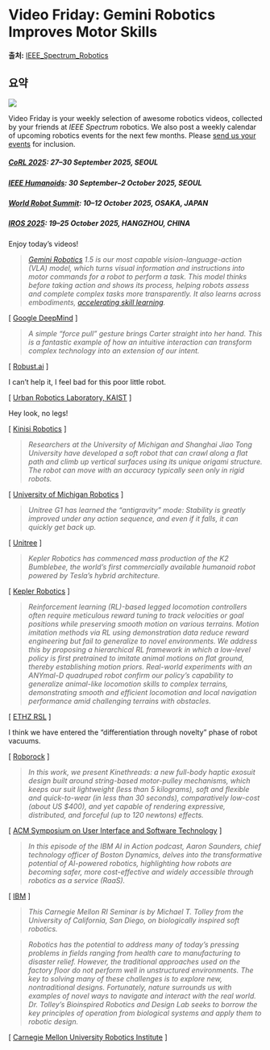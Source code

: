 # Video Friday: Gemini Robotics Improves Motor Skills

**출처:** [IEEE_Spectrum_Robotics](https://spectrum.ieee.org/video-friday-google-gemini-robotics)

## 요약
![](https://spectrum.ieee.org/media-library/robotic-arms-manipulate-objects-and-grapes-humanoid-robot-by-apptronik.webp?id=61659549&width=1245&height=700&coordinates=0%2C0%2C0%2C0)  
  

Video Friday is your weekly selection of awesome robotics videos, collected by your friends at *IEEE Spectrum* robotics. We also post a weekly calendar of upcoming robotics events for the next few months. Please [send us your events](mailto:automaton@ieee.org?subject=Robotics%20event%20suggestion%20for%20Video%20Friday) for inclusion.

##### [CoRL 2025](https://www.corl.org/): 27–30 September 2025, SEOUL

##### [IEEE Humanoids](https://2025humanoids.org/): 30 September–2 October 2025, SEOUL

##### [World Robot Summit](https://worldrobotsummit.org/en/): 10–12 October 2025, OSAKA, JAPAN

##### [IROS 2025](https://www.iros25.org/): 19–25 October 2025, HANGZHOU, CHINA

Enjoy today’s videos!

> *[Gemini Robotics](https://spectrum.ieee.org/gemini-robotics) 1.5 is our most capable vision-language-action (VLA) model, which turns visual information and instructions into motor commands for a robot to perform a task. This model thinks before taking action and shows its process, helping robots assess and complete complex tasks more transparently. It also learns across embodiments, [accelerating skill learning](https://spectrum.ieee.org/deepmind-table-tennis-robots).*

[ [Google DeepMind](https://deepmind.google/discover/blog/gemini-robotics-15-brings-ai-agents-into-the-physical-world/) ]

> *A simple “force pull” gesture brings Carter straight into her hand. This is a fantastic example of how an intuitive interaction can transform complex technology into an extension of our intent.*

[ [Robust.ai](https://www.robust.ai/) ]

I can’t help it, I feel bad for this poor little robot.

[ [Urban Robotics Laboratory, KAIST](https://dreamflex.github.io/) ]

Hey look, no legs!

[ [Kinisi Robotics](https://www.kinisi.com/) ]

> *Researchers at the University of Michigan and Shanghai Jiao Tong University have developed a soft robot that can crawl along a flat path and climb up vertical surfaces using its unique origami structure. The robot can move with an accuracy typically seen only in rigid robots.*

[ [University of Michigan Robotics](https://robotics.umich.edu/news/2025/sparc-climbing-origami-robot/) ]

> *Unitree G1 has learned the “antigravity” mode: Stability is greatly improved under any action sequence, and even if it falls, it can quickly get back up.*

[ [Unitree](https://www.unitree.com/g1/) ]

> *Kepler Robotics has commenced mass production of the K2 Bumblebee, the world’s first commercially available humanoid robot powered by Tesla’s hybrid architecture.*

[ [Kepler Robotics](https://www.gotokepler.com/) ]

> *Reinforcement learning (RL)-based legged locomotion controllers often require meticulous reward tuning to track velocities or goal positions while preserving smooth motion on various terrains. Motion imitation methods via RL using demonstration data reduce reward engineering but fail to generalize to novel environments. We address this by proposing a hierarchical RL framework in which a low-level policy is first pretrained to imitate animal motions on flat ground, thereby establishing motion priors. Real-world experiments with an ANYmal-D quadruped robot confirm our policy’s capability to generalize animal-like locomotion skills to complex terrains, demonstrating smooth and efficient locomotion and local navigation performance amid challenging terrains with obstacles.*

[ [ETHZ RSL](https://anymalprior.github.io/) ]

I think we have entered the “differentiation through novelty” phase of robot vacuums.

[ [Roborock](https://us.roborock.com/products/roborock-qrevo-curv-x) ]

> *In this work, we present Kinethreads: a new full-body haptic exosuit design built around string-based motor-pulley mechanisms, which keeps our suit lightweight (less than 5 kilograms), soft and flexible and quick-to-wear (in less than 30 seconds), comparatively low-cost (about US $400), and yet capable of rendering expressive, distributed, and forceful (up to 120 newtons) effects.*

[ [ACM Symposium on User Interface and Software Technology](https://programs.sigchi.org/uist/2025/program/content/206935) ]

> *In this episode of the IBM AI in Action podcast, Aaron Saunders, chief technology officer of Boston Dynamics, delves into the transformative potential of AI-powered robotics, highlighting how robots are becoming safer, more cost-effective and widely accessible through robotics as a service (RaaS).*

[ [IBM](https://www.ibm.com/think/podcasts/ai-in-action) ]

> *This Carnegie Mellon RI Seminar is by Michael T. Tolley from the University of California, San Diego, on biologically inspired soft robotics.*

> *Robotics has the potential to address many of today’s pressing problems in fields ranging from health care to manufacturing to disaster relief. However, the traditional approaches used on the factory floor do not perform well in unstructured environments. The key to solving many of these challenges is to explore new, nontraditional designs. Fortunately, nature surrounds us with examples of novel ways to navigate and interact with the real world. Dr. Tolley’s Bioinspired Robotics and Design Lab seeks to borrow the key principles of operation from biological systems and apply them to robotic design.*

[ [Carnegie Mellon University Robotics Institute](https://www.ri.cmu.edu/event/biologically-inspired-soft-robotics/) ]
